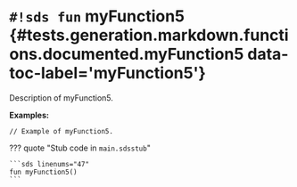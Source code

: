# `#!sds fun` myFunction5 {#tests.generation.markdown.functions.documented.myFunction5 data-toc-label='myFunction5'}

Description of myFunction5.

**Examples:**

```sds
// Example of myFunction5.
```

??? quote "Stub code in `main.sdsstub`"

    ```sds linenums="47"
    fun myFunction5()
    ```
